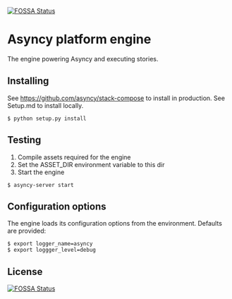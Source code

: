 [![FOSSA Status](https://app.fossa.io/api/projects/git%2Bgithub.com%2Fasyncy%2Fplatform-engine.svg?type=shield)](https://app.fossa.io/projects/git%2Bgithub.com%2Fasyncy%2Fplatform-engine?ref=badge_shield)

# Asyncy platform engine
The engine powering Asyncy and executing stories.


## Installing
See https://github.com/asyncy/stack-compose to install in production.
See Setup.md to install locally.

```
$ python setup.py install
```

## Testing

1. Compile assets required for the engine
2. Set the ASSET_DIR environment variable to this dir
3. Start the engine

```
$ asyncy-server start
```

## Configuration options
The engine loads its configuration options from the environment. Defaults are
provided:

```
$ export logger_name=asyncy
$ export loggger_level=debug
```

## License
[![FOSSA Status](https://app.fossa.io/api/projects/git%2Bgithub.com%2Fasyncy%2Fplatform-engine.svg?type=large)](https://app.fossa.io/projects/git%2Bgithub.com%2Fasyncy%2Fplatform-engine?ref=badge_large)
